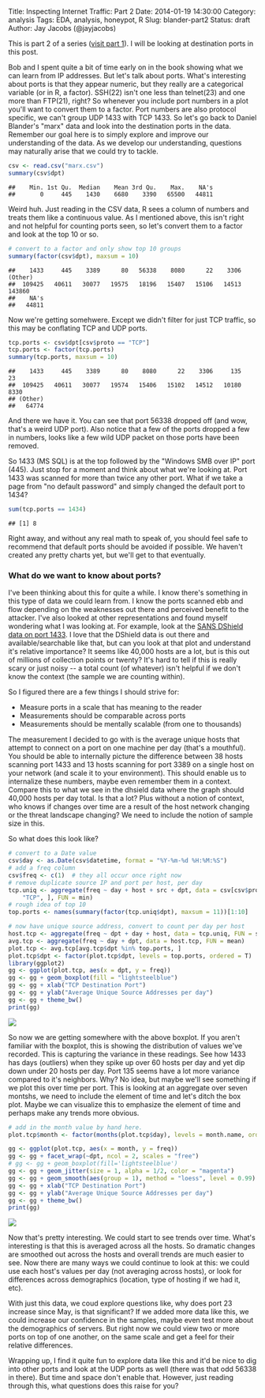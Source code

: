 Title: Inspecting Internet Traffic: Part 2
Date: 2014-01-19 14:30:00
Category: analysis
Tags: EDA, analysis, honeypot, R
Slug: blander-part2
Status: draft
Author: Jay Jacobs (@jayjacobs)

<style>
.deirfig:hover {
	opacity:0.7;
}
</style>

This is part 2 of a series ([visit part 1](http://datadrivensecurity.info/blog/posts/2014/Jan/blander-part1/)).  I will be looking at destination ports in this post.

Bob and I spent quite a bit of time early on in the book showing what we can learn from IP addresses.  But let's talk about ports. What's interesting about ports is that they appear numeric, but they really are a categorical variable (or in R, a factor).  SSH(22) isn't one less than telnet(23) and one more than FTP(21), right?  So whenever you include port numbers in a plot you'll want to convert them to a factor. Port numbers are also protocol specific, we can't group UDP 1433 with TCP 1433.  So let's go back to Daniel Blander's "marx" data and look into the destination ports in the data.  Remember our goal here is to simply explore and improve our understanding of the data. As we develop our understanding, questions may naturally arise that we could try to tackle.


```r
csv <- read.csv("marx.csv")
summary(csv$dpt)
```

```
##    Min. 1st Qu.  Median    Mean 3rd Qu.    Max.    NA's 
##       0     445    1430    6680    3390   65500   44811
```


Weird huh.  Just reading in the CSV data, R sees a column of numbers and treats them like a continuous value.  As I mentioned above, this isn't right and not helpful for counting ports seen, so let's convert them to a factor and look at the top 10 or so.


```r
# convert to a factor and only show top 10 groups
summary(factor(csv$dpt), maxsum = 10)
```

```
##    1433     445    3389      80   56338    8080      22    3306 (Other) 
##  109425   40611   30077   19575   18196   15407   15106   14513  143860 
##    NA's 
##   44811
```

Now we're getting somehwere.  Except we didn't filter for just TCP traffic, so this may be conflating TCP and UDP ports.


```r
tcp.ports <- csv$dpt[csv$proto == "TCP"]
tcp.ports <- factor(tcp.ports)
summary(tcp.ports, maxsum = 10)
```

```
##    1433     445    3389      80    8080      22    3306     135      23 
##  109425   40611   30077   19574   15406   15102   14512   10180    8330 
## (Other) 
##   64774
```


And there we have it.  You can see that port 56338 dropped off (and wow, that's a weird UDP port). Also notice that a few of the ports dropped a few in numbers, looks like a few wild UDP packet on those ports have been removed.  

So 1433 (MS SQL) is at the top followed by the "Windows SMB over IP" port (445).  Just stop for a moment and think about what we're looking at.  Port 1433 was scanned for more than twice any other port.  What if we take a page from "no default password" and simply changed the default port to 1434?

```r
sum(tcp.ports == 1434)
```

```
## [1] 8
```


Right away, and without any real math to speak of, you should feel safe to recommend that default ports should be avoided if possible.  We haven't created any pretty charts yet, but we'll get to that eventually.

### What do we want to know about ports?

I've been thinking about this for quite a while.  I know there's something in this type of data we could learn from.  I know the ports scanned ebb and flow depending on the weaknesses out there and perceived benefit to the attacker.
I've also looked at other representations and found myself wondering what I was looking at.  For example, look at the [SANS DShield data on port 1433](http://www.dshield.org/port.html?port=1433).  I love that the DShield data is out there and available/searchable like that, but can you look at that plot and understand it's relative importance?  It seems like 40,000 hosts are a lot, but is this out of millions of collection points or twenty? It's hard to tell if this is really scary or just noisy -- a total count (of whatever) isn't helpful if we don't know the context (the sample we are counting within).

So I figured there are a few things I should strive for:
* Measure ports in a scale that has meaning to the reader
* Measurements should be comparable across ports
* Measurements should be mentally scalable (from one to thousands)

The measurement I decided to go with is the average unique hosts that attempt to connect on a port on one machine per day (that's a mouthful).  You should be able to internally picture the difference between 38 hosts scanning port 1433 and 13 hosts scanning for port 3389 on a single host on your network (and scale it to your environment).  This should enable us to internalize these numbers, maybe even remember them in a context.  Compare this to what we see in the dhsield data where the graph should 40,000 hosts per day total.  Is that a lot?  Plus without a notion of context, who knows if changes over time are a result of the host network changing or the threat landscape changing?  We need to include the notion of sample size in this.

So what does this look like?


```r
# convert to a Date value
csv$day <- as.Date(csv$datetime, format = "%Y-%m-%d %H:%M:%S")
# add a freq column
csv$freq <- c(1)  # they all occur once right now
# remove duplicate source IP and port per host, per day
tcp.uniq <- aggregate(freq ~ day + host + src + dpt, data = csv[csv$proto == 
    "TCP", ], FUN = min)
# rough idea of top 10
top.ports <- names(summary(factor(tcp.uniq$dpt), maxsum = 11))[1:10]

# now have unique source address, convert to count per day per host
host.tcp <- aggregate(freq ~ dpt + day + host, data = tcp.uniq, FUN = sum)
avg.tcp <- aggregate(freq ~ day + dpt, data = host.tcp, FUN = mean)
plot.tcp <- avg.tcp[avg.tcp$dpt %in% top.ports, ]
plot.tcp$dpt <- factor(plot.tcp$dpt, levels = top.ports, ordered = T)
library(ggplot2)
gg <- ggplot(plot.tcp, aes(x = dpt, y = freq))
gg <- gg + geom_boxplot(fill = "lightsteelblue")
gg <- gg + xlab("TCP Destination Port")
gg <- gg + ylab("Average Unique Source Addresses per day")
gg <- gg + theme_bw()
print(gg)
```

<a href="/blog/images/2014/01/blander/plot-box.svg" target="_blank"><img src="/blog/images/2014/01/blander/plot-box.svg" style="max-width:100%" class="deirfig"/></a>


So now we are getting somewhere with the above boxplot. If you aren't familiar with the boxplot, this is showing the distribution of values we've recorded.  This is capturing the variance in these readings.  See how 1433 has days (outliers) when they spike up over 60 hosts per day and yet dip down under 20 hosts per day.  Port 135 seems have a lot more variance compared to it's neighbors.  Why?  No idea, but maybe we'll see something if we plot this over time per port.  This is looking at an aggregate over seven montshs, we need to include the element of time and let's ditch the box plot.  Maybe we can visualize this to emphasize the element of time and perhaps make any trends more obvious. 


```r
# add in the month value by hand here.
plot.tcp$month <- factor(months(plot.tcp$day), levels = month.name, ordered = T)

gg <- ggplot(plot.tcp, aes(x = month, y = freq))
gg <- gg + facet_wrap(~dpt, ncol = 2, scales = "free")
# gg <- gg + geom_boxplot(fill='lightsteelblue')
gg <- gg + geom_jitter(size = 1, alpha = 1/2, color = "magenta")
gg <- gg + geom_smooth(aes(group = 1), method = "loess", level = 0.99)
gg <- gg + xlab("TCP Destination Port")
gg <- gg + ylab("Average Unique Source Addresses per day")
gg <- gg + theme_bw()
print(gg)
```

<a href="/blog/images/2014/01/blander/plot-smooth.svg" target="_blank"><img src="/blog/images/2014/01/blander/plot-smooth.svg" style="max-width:100%" class="deirfig"/></a>


Now that's pretty interesting.  We could start to see trends over time.  What's interesting is that this is averaged across all the hosts.  So dramatic changes are smoothed out across the hosts and overall trends are much easier to see. Now there are many ways we could continue to look at this: we could use each host's values per day (not averaging across hosts), or look for differences across demographics (location, type of hosting if we had it, etc).  

With just this data, we coud explore questions like, why does port 23 increase since May, is that significant? If we added more data like this, we could increase our confidence in the samples, maybe even test more about the demographics of servers.  But right now we could view two or more ports on top of one another, on the same scale and get a feel for their relative differences. 

Wrapping up, I find it quite fun to explore data like this and it'd be nice to dig into other ports and look at the UDP ports as well (there was that odd 56338 in there).  But time and space don't enable that.  However, just reading through this, what questions does this raise for you?
